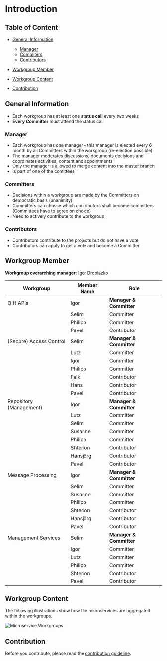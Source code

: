 # Introduction

## Table of Content
- [General Information](#general-information)
  - [Manager](#manager)
  - [Commiters](#committers)
  - [Contributors](#contributors)
- [Workgroup Member](#workgroup-member)

- [Workgroup Content](#workgroup-content)

- [Contribution](#contribution)

## General Information
- Each workgroup has at least one **status call** every two weeks
- **Every Committer** must attend the status call

### Manager
- Each workgroup has one manager - this manager is elected every 6 month by all Committers within the workgroup (re-election possible)
- The manager moderates discussions, documents decisions and coordinates activities, content and appointments
- Only the manager is allowed to merge content into the master branch
- Is part of one of the comittees

### Committers
- Decisions within a workgroup are made by the Committers on democratic basis (unanimity)
- Committers can chosse which contributors shall become committers (Committees have to agree on choice)
- Need to actively contribute to the workgroup

### Contributors
- Contributors contribute to the projects but do not have a vote
- Contributors can apply to get a vote and become a Committer

## Workgroup Member

**Workgroup overarching manager:** Igor Drobiazko

| Workgroup  | Member Name | Role |
| ------------- | ------------- | ------------- |
| OIH APIs  | Igor  | **Manager & Committer**  |
|  | Selim  | Committer  |
|  | Philipp  | Committer  |
|  | Pavel | Contributor|
| (Secure) Access Control | Selim  | **Manager & Committer**  |
|  | Lutz  | Committer  |
|  | Igor  | Committer  |
|  | Philipp  | Committer |
|  | Falk  | Contributor  |
|  | Hans  | Contributor  |
|  | Pavel | Contributor|
|  Repository (Management)| Igor  | **Manager & Committer**  |
|  | Lutz  | Committer |
|  | Selim | Committer  |
|  | Susanne  | Committer  |
|  | Philipp | Committer  |
|  | Shterion  | Contributor  |
|  | Hansjörg  | Contributor  |
|  | Pavel | Contributor |
| Message Processing | Igor  | **Manager & Committer**  |
|  | Selim  | Committer  |
|  | Susanne  | Committer  |
|  | Philipp  | Committer  |
|  | Shterion  | Contributor  |
|  | Hansjörg  | Contributor  |
|  | Pavel | Contributor |
| Management Services | Selim  | **Manager & Committer**  |
|  | Igor  | Committer  |
|  | Lutz  | Committer  |
|  | Philipp  | Committer  |
|  | Shterion  | Contributor  |
|  | Pavel | Contributor |

## Workgroup Content

The following illustrations show how the microservices are aggregated within the workgroups.

![Microservice Workgroups](https://github.com/openintegrationhub/Microservices/blob/master/Assets/OIH%20Workgroups.png)

## Contribution

Before you contribute, please read the [contribution guideline](https://github.com/openintegrationhub/microservices/blob/master/CONTRIBUTING.md).
